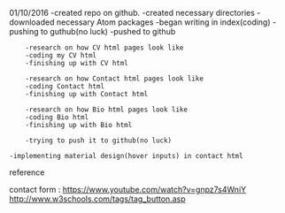 01/10/2016    	-created  repo on github.
              	-created necessary directories
              	-downloaded necessary Atom packages
              	-began writing in index(coding)
		-pushing to guthub(no luck)
		-pushed to github

		-research on how CV html pages look like
		-coding my CV html
		-finishing up with CV html

		-research on how Contact html pages look like
		-coding Contact html
		-finishing up with Contact html

		-research on how Bio html pages look like
		-coding Bio html
		-finishing up with Bio html

		-trying to push it to github(no luck)

    -implementing material design(hover inputs) in contact html


reference

contact form : https://www.youtube.com/watch?v=gnpz7s4WniY
http://www.w3schools.com/tags/tag_button.asp
